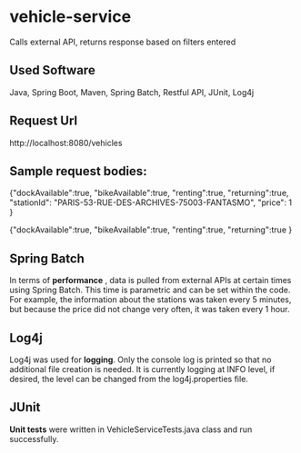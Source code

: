 # vehicle-service
Calls external API, returns response based on filters entered

## Used Software
Java, Spring Boot, Maven, Spring Batch, Restful API, JUnit, Log4j

## Request Url
http://localhost:8080/vehicles

## Sample request bodies: 

{"dockAvailable":true,
"bikeAvailable":true,
"renting":true,
"returning":true,
"stationId": "PARIS-53-RUE-DES-ARCHIVES-75003-FANTASMO",
"price": 1
}

{"dockAvailable":true,
"bikeAvailable":true,
"renting":true,
"returning":true
}

## Spring Batch
In terms of **performance** , data is pulled from external APIs at certain times using Spring Batch.
This time is parametric and can be set within the code. For example, the information about the stations was taken every 5 minutes, 
but because the price did not change very often, it was taken every 1 hour.

## Log4j
Log4j was used for **logging**. Only the console log is printed so that no additional file creation is needed.
It is currently logging at INFO level, if desired, the level can be changed from the log4j.properties file.

## JUnit
**Unit tests** were written in VehicleServiceTests.java class and run successfully.


